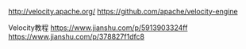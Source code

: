 http://velocity.apache.org/
https://github.com/apache/velocity-engine



Velocity教程
https://www.jianshu.com/p/5913903324ff
https://www.jianshu.com/p/378827f1dfc8



